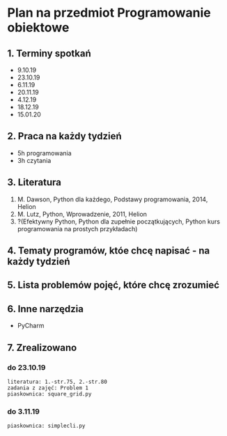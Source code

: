 # Plan na przedmiot Programowanie obiektowe

## 1. Terminy spotkań

  * 9.10.19
  * 23.10.19
  * 6.11.19
  * 20.11.19
  * 4.12.19
  * 18.12.19
  * 15.01.20
  
  
## 2. Praca na każdy tydzień

  * 5h programowania
  * 3h czytania
  
  
## 3. Literatura

  1. M. Dawson, Python dla każdego, Podstawy programowania, 2014, Helion
  2. M. Lutz, Python, Wprowadzenie, 2011, Helion
  3. ?(Efektywny Python, Python dla zupełnie początkujących, Python kurs programowania na prostych przykładach)
  
  
## 4. Tematy programów, któe chcę napisać - na każdy tydzień


## 5. Lista problemów pojęć, które chcę zrozumieć


## 6. Inne narzędzia

  * PyCharm

## 7. Zrealizowano

  ### do 23.10.19
    literatura: 1.-str.75, 2.-str.80
    zadania z zajęć: Problem 1
    piaskownica: square_grid.py
  ### do 3.11.19
    piaskownica: simplecli.py
